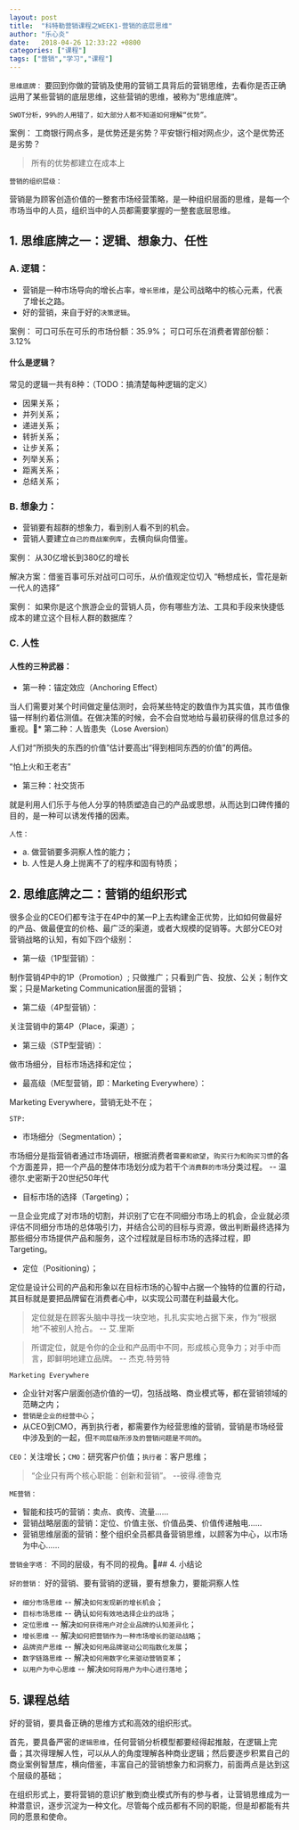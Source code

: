 ```yaml
---
layout: post
title:  "科特勒营销课程之WEEK1-营销的底层思维"
author: "乐心炎"
date:   2018-04-26 12:33:22 +0800
categories: ["课程"]
tags: ["营销","学习","课程"]
---
```



`思维底牌：`
要回到你做的营销及使用的营销工具背后的营销思维，去看你是否正确运用了某些营销的底层思维，这些营销的思维，被称为”思维底牌“。


`SWOT分析，99%的人用错了，如大部分人都不知道如何理解“优势”。`

案例：
工商银行网点多，是优势还是劣势？平安银行相对网点少，这个是优势还是劣势？

> 所有的优势都建立在成本上

`营销的组织层级：`

营销是为顾客创造价值的一整套市场经营策略，是一种组织层面的思维，是每一个市场当中的人员，组织当中的人员都需要掌握的一整套底层思维。


## 1. 思维底牌之一：逻辑、想象力、任性

### A. 逻辑：
* 营销是一种市场导向的增长占率，`增长思维`，是公司战略中的核心元素，代表了增长之路。
* 好的营销，来自于好的`决策逻辑`。

案例：
可口可乐在可乐的市场份额：35.9%；
可口可乐在消费者胃部份额：3.12%

#### 什么是逻辑？

常见的逻辑一共有8种：（TODO：搞清楚每种逻辑的定义）
* 因果关系；
* 并列关系；
* 递进关系；
* 转折关系；
* 让步关系；
* 列举关系；
* 距离关系；
* 总结关系；

### B. 想象力：
* 营销要有超群的想象力，看到别人看不到的机会。
* 营销人要建立`自己的商战案例库`，去横向纵向借鉴。

案例：
从30亿增长到380亿的增长

解决方案：借鉴百事可乐对战可口可乐，从价值观定位切入
“畅想成长，雪花是新一代人的选择”

案例：
如果你是这个旅游企业的营销人员，你有哪些方法、工具和手段来快捷低成本的建立这个目标人群的数据库？

### C. 人性

#### 人性的三种武器：
* 第一种：锚定效应（Anchoring Effect）

当人们需要对某个时间做定量估测时，会将某些特定的数值作为其实值，其市值像锚一样制约着估测值。在做决策的时候，会不会自觉地给与最初获得的信息过多的重视。* 第二种：人皆患失（Lose Aversion）

人们对“所损失的东西的价值”估计要高出“得到相同东西的价值”的两倍。

“怕上火和王老吉”

* 第三种：社交货币

就是利用人们乐于与他人分享的特质塑造自己的产品或思想，从而达到口碑传播的目的，是一种可以诱发传播的因素。


`人性：`
* a. 做营销要多洞察人性的能力；
* b. 人性是人身上抛离不了的程序和固有特质；

## 2. 思维底牌之二：营销的组织形式

很多企业的CEO们都专注于在4P中的某一P上去构建金正优势，比如如何做最好的产品、做最便宜的价格、最广泛的渠道，或者大规模的促销等。大部分CEO对营销战略的认知，有如下四个级别：

* 第一级（1P型营销）：

制作营销4P中的1P（Promotion）;
只做推广；只看到广告、投放、公关；制作文案；只是Marketing Communication层面的营销；

* 第二级（4P型营销）：

关注营销中的第4P（Place，渠道）；

* 第三级（STP型营销）：

做市场细分，目标市场选择和定位；

* 最高级（ME型营销，即：Marketing Everywhere）：

Marketing Everywhere，营销无处不在；


`STP:`
* 市场细分（Segmentation）；

市场细分是指营销者通过市场调研，根据消费者`需要和欲望`，`购买行为和购买习惯`的各个方面差异，把一个产品的整体市场划分成为若干个`消费群的市场`分类过程。 -- 温德尔.史密斯于20世纪50年代

* 目标市场的选择（Targeting）；

一旦企业完成了对市场的切割，并识别了它在不同细分市场上的机会，企业就必须评估不同细分市场的总体吸引力，并结合公司的目标与资源，做出判断最终选择为那些细分市场提供产品和服务，这个过程就是目标市场的选择过程，即Targeting。

* 定位（Positioning）；

定位是设计公司的产品和形象以在目标市场的心智中占据一个独特的位置的行动，其目标就是要把品牌留在消费者心中，以实现公司潜在利益最大化。

> 定位就是在顾客头脑中寻找一块空地，扎扎实实地占据下来，作为“根据地”不被别人抢占。
> -- 艾.里斯

> 所谓定位，就是令你的企业和产品雨中不同，形成核心竞争力；对手中而言，即鲜明地建立品牌。
> -- 杰克.特劳特


`Marketing Everywhere`
* 企业针对客户层面创造价值的一切，包括战略、商业模式等，都在营销领域的范畴之内；
* `营销是企业的经营中心`；
* 从CEO到CMO，再到执行者，都需要作为经营思维的营销，营销是市场经营中涉及到的一起，但`不同层级所涉及的营销问题是不同的`。

`CEO`：关注增长；`CMO`：研究客户价值；`执行者`：客户思维；

> “企业只有两个核心职能：创新和营销”。
> --彼得.德鲁克

`ME营销：`
* 智能和技巧的营销：卖点、疯传、流量……
* 营销战略层面的营销：定位、价值主张、价值品类、价值传递触电……
* 营销思维层面的营销：整个组织全员都具备营销思维，以顾客为中心，以市场为中心……

`营销金字塔：`
不同的层级，有不同的视角。## 4. 小结论

`好的营销：`
好的营销、要有营销的逻辑，要有想象力，要能洞察人性

* `细分市场思维` -- 解决`如何发现新的增长机会`；
* `目标市场思维` -- 确认`如何有效地选择企业的战场`；
* `定位思维` -- 解决`如何获得用户对企业品牌的认知差异化`；
* `增长思维` -- 解决`如何把营销作为一种市场增长的驱动战略`；
* `品牌资产思维` -- 解决`如何用品牌驱动公司指数化发展`；
* `数字链路思维` -- 解决`如何用数字化来驱动营销变革`；
* `以用户为中心思维` -- 解决`如何将用户为中心进行落地`；


## 5. 课程总结

好的营销，要具备正确的思维方式和高效的组织形式。

首先，要具备严密的`逻辑思维`，任何营销分析模型都要经得起推敲，在逻辑上完备；其次得理解人性，可以从人的角度理解各种商业逻辑；然后要逐步积累自己的商业案例智慧库，横向借鉴，丰富自己的营销想象力和洞察力，前面两点是达到这个层级的基础；

在组织形式上，要将营销的意识扩散到商业模式所有的参与者，让营销思维成为一种潜意识，逐步沉淀为一种文化。尽管每个成员都有不同的职能，但是却都能有共同的愿景和使命。
